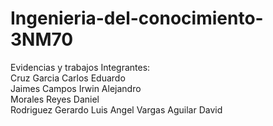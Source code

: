 # Ingenieria-del-conocimiento-3NM70
Evidencias y trabajos
Integrantes:                                                                                                                
Cruz Garcia Carlos Eduardo                                                                                                         
Jaimes Campos Irwin Alejandro                                                                                         
Morales Reyes Daniel                                                                                                
Rodriguez Gerardo Luis Angel
Vargas Aguilar David
                                                                                        
